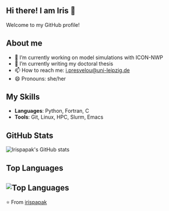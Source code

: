 ## Hi there! I am Iris 👋

Welcome to my GitHub profile!

## About me 
- 🔭 I’m currently working on model simulations with ICON-NWP
- 🌱 I’m currently writing my doctoral thesis
- 📫 How to reach me: i.presvelou@uni-leipzig.de
- 😄 Pronouns: she/her

## My Skills

- **Languages**: Python, Fortran, C
- **Tools**:  Git, Linux, HPC, Slurm, Emacs

## GitHub Stats

![Irispapak's GitHub stats](https://github-readme-stats.vercel.app/api?username=irispapak&show_icons=true&theme=radical)

## Top Languages

![Top Languages](https://github-readme-stats.vercel.app/api/top-langs/?username=irispapak&layout=compact&theme=radical)
---

⭐️ From [irispapak](https://github.com/irispapak)
